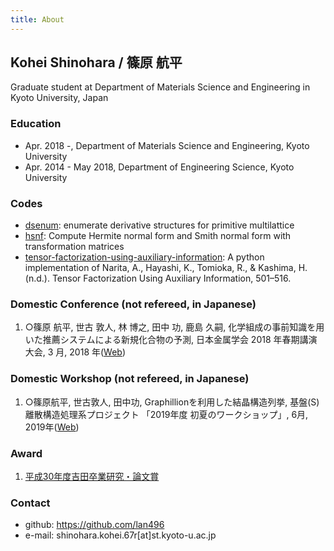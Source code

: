 ```yaml
---
title: About
---
```


## Kohei Shinohara / 篠原 航平
Graduate student at Department of Materials Science and Engineering in Kyoto University, Japan

### Education
- Apr. 2018 -, Department of Materials Science and Engineering, Kyoto University
- Apr. 2014 - May 2018, Department of Engineering Science, Kyoto University

### Codes
- [dsenum](https://github.com/lan496/dsenum): enumerate derivative structures for primitive multilattice
- [hsnf](https://github.com/lan496/hsnf): Compute Hermite normal form and Smith normal form with transformation matrices
- [tensor-factorization-using-auxiliary-information](https://github.com/lan496/tensor-factorization-using-auxiliary-information): A python implementation of Narita, A., Hayashi, K., Tomioka, R., & Kashima, H. (n.d.). Tensor Factorization Using Auxiliary Information, 501–516.

### Domestic Conference  (not refereed, in Japanese)
1. ○篠原 航平, 世古 敦人, 林 博之, 田中 功, 鹿島 久嗣, 化学組成の事前知識を用いた推薦システムによる新規化合物の予測, 日本金属学会 2018 年春期講演大会, 3 月, 2018 年([Web](https://jim.or.jp/MEETINGS/2018_spr/program/src/session.php?code=C311&lang=ja))

### Domestic Workshop (not refereed, in Japanese)
1. ○篠原航平, 世古敦人, 田中功, Graphillionを利用した結晶構造列挙, 基盤(S) 離散構造処理系プロジェクト 「2019年度 初夏のワークショップ」, 6月, 2019年([Web](http://www-erato.ist.hokudai.ac.jp/html/php/sub_html.php?id=53))

### Award
1. [平成30年度吉田卒業研究・論文賞](https://www.t.kyoto-u.ac.jp/ja/news/topics/sa/20180625)

### Contact
- github: <https://github.com/lan496>
- e-mail: shinohara.kohei.67r[at]st.kyoto-u.ac.jp
